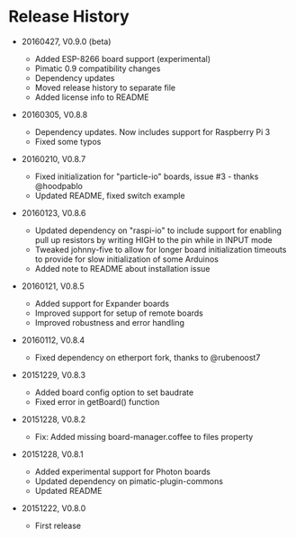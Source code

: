 # Release History

* 20160427, V0.9.0 (beta)
    * Added ESP-8266 board support (experimental)
    * Pimatic 0.9 compatibility changes
    * Dependency updates
    * Moved release history to separate file
    * Added license info to README
    
* 20160305, V0.8.8
    * Dependency updates. Now includes support for Raspberry Pi 3
    * Fixed some typos

* 20160210, V0.8.7
    * Fixed initialization for "particle-io" boards, issue #3 - thanks @hoodpablo
    * Updated README, fixed switch example

* 20160123, V0.8.6
    * Updated dependency on "raspi-io" to include support for enabling pull up resistors by writing HIGH to the pin while in INPUT mode
    * Tweaked johnny-five to allow for longer board initialization timeouts to provide for slow initialization of some Arduinos
    * Added note to README about installation issue

* 20160121, V0.8.5
    * Added support for Expander boards
    * Improved support for setup of remote boards
    * Improved robustness and error handling

* 20160112, V0.8.4
    * Fixed dependency on etherport fork, thanks to @rubenoost7

* 20151229, V0.8.3
    * Added board config option to set baudrate
    * Fixed error in getBoard() function

* 20151228, V0.8.2
    * Fix: Added missing board-manager.coffee to files property

* 20151228, V0.8.1
    * Added experimental support for Photon boards
    * Updated dependency on pimatic-plugin-commons
    * Updated README

* 20151222, V0.8.0
    * First release